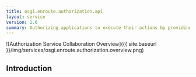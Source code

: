 ```yaml
---
title: osgi.enroute.authorization.api
layout: service
version: 1.0
summary: Authorizing applications to execute their actions by providing current user based permissions.
---
```


![Authorization Service Collaboration Overview]({{ site.baseurl }}/img/services/osgi.enroute.authorization.overview.png)

## Introduction

